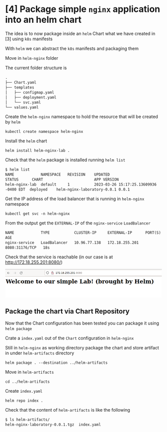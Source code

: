 # [4] Package simple `nginx` application into an helm chart

The idea is to now package inside an `helm` Chart what we have created in [3] using `k8s` manifests

With `helm` we can abstract the `k8s` manifests and packaging them

Move in `helm-nginx` folder

The current folder structure is


```
.
├── Chart.yaml
├── templates
│   ├── configmap.yaml
│   ├── deployment.yaml
│   └── svc.yaml
└── values.yaml

```

Create the `helm-nginx` namespace to hold the resource that will be created by `helm`

```
kubectl create namespace helm-nginx
```

Install the `helm` chart

```
helm install helm-nginx-lab .
```

Check that the `helm` package is installed running `helm list`

```
$ helm list
NAME          	NAMESPACE	REVISION	UPDATED                               	STATUS  	CHART                      	APP VERSION
helm-nginx-lab	default  	1       	2023-03-26 15:17:25.13609936 -0400 EDT	deployed	helm-nginx-laboratory-0.0.1	0.0.1      
```

Get the IP address of the load balancer that is running in `helm-nginx` namespace

```
kubectl get svc -n helm-nginx
```

From the output get the `EXTERNAL-IP` of the `nginx-service` `LoadBalancer`

```
NAME            TYPE           CLUSTER-IP     EXTERNAL-IP      PORT(S)          AGE
nginx-service   LoadBalancer   10.96.77.138   172.18.255.201   8080:31176/TCP   18s
```

Check that the service is reachable (in our case is at http://172.18.255.201:8080/)

![welcome_helm](.img/welcome_helm.png)

## Package the chart via Chart Repository

Now that the Chart configuration has been tested you can package it using `helm package`

Crate a `index.yaml` out of the `Chart` configuration in `helm-nginx`



Still in `helm-nginx` as working directory package the chart and store artifact in under `helm-artifacts` directory

```
helm package . --destination ../helm-artifacts
```

Move in `helm-artifacts`

```
cd ../helm-artifacts
```

Create `index.yaml`

```
helm repo index .
```

Check that the content of `helm-artifacts` is like the following

```
$ ls helm-artifacts/
helm-nginx-laboratory-0.0.1.tgz  index.yaml
```

